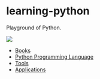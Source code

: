 # learning-python
Playground of Python.

![](https://img.shields.io/badge/Python-3.12-green.svg)

* [Books](./books/books.md)
* [Python Programming Language](./language/language.md)
* [Tools](./tools/tools.md)
* [Applications](./applications/application.md)
